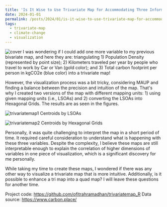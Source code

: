 ```yaml
---
title: 'Is It Wise to Use Trivariate Map for Accommodating Three Information into one Visualization?'
date: 2024-01-01
permalink: /posts/2024/01/is-it-wise-to-use-trivariate-map-for-accommodating-three-information-into-one-visualization/
tags:
  - trivariate-map
  - climate-change
  - visualization
---
```


![cover](https://www.dropbox.com/scl/fi/fnqpp52luo3qok8mb7xre/cover.png?rlkey=ndh92gp55om9yk470h3ce0jcb&raw=1)
I was wondering if I could add one more variable to my previous bivariate map, and here they are: triangulating 1) Population Density (represented by point size); 2) Kilometers traveled per year by people who travel to work by Car or Van (gold color); and 3) Total carbon footprint per person in kgCO2e (blue color) into a trivariate map!

However, the visualization process was a bit tricky, considering MAUP and finding a balance between the precision and intuition of the map. That's why I created two versions of the map with different mapping units: 1) using given mapping units (i.e., LSOAs) and 2) converting the LSOAs into Hexagonal Grids. The results are as seen in the figures.

![trivariatemap1](https://www.dropbox.com/scl/fi/71weosg65x2e93zofkenf/trivariatemap.jpeg?rlkey=zxqv1ze8ac1n9ngls3t7op33c&raw=1)
Centroids by LSOAs

![trivariatemap2](https://www.dropbox.com/scl/fi/4dm4cl2cxdar9y9fe285v/trivariatemap2.jpeg?rlkey=1vo9uwmy2kmpiq5zti5w41req&raw=1)
Centroids by Hexagonal Grids

Personally, it was quite challenging to interpret the map in a short period of time. It required careful consideration to understand what is happening with these three variables. Despite the complexity, I believe these maps are still interpretable enough to explain the correlation of higher dimensions of variables in one piece of visualization, which is a significant discovery for me personally.

While taking my time to create these maps, I wondered if there was any other way to visualize a trivariate map that is more intuitive. Additionally, is it possible to enhance a tri map into a quad map? I will leave these questions for another time.

Project code: https://github.com/ofitrahramadhan/trivariatemap_R
Data source: https://www.carbon.place/